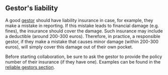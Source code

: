 ## Gestor's liability

A good [gestor](#reliable-gestors) should have liability insurance in case, for example, they make a mistake in reporting. If this
mistake leads to financial damage (e.g. fines), the insurance should cover the damage. Such insurance may include a
deductible (around 200-300 euros). Therefore, in practice, a responsible gestor, if they make a mistake that causes
minor damage (within 200-300 euros), will simply cover this damage out of their own pocket.

Before starting collaboration, be sure to ask the gestor to provide the policy number of their insurance (if they have
one). Examples can be found in the [reliable gestors section](#reliable-gestors).
